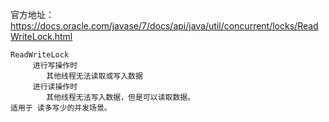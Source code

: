 官方地址：https://docs.oracle.com/javase/7/docs/api/java/util/concurrent/locks/ReadWriteLock.html

```
ReadWriteLock
	 进行写操作时
	 	其他线程无法读取或写入数据
	 进行读操作时
	 	其他线程无法写入数据，但是可以读取数据。
适用于 读多写少的并发场景。
```

